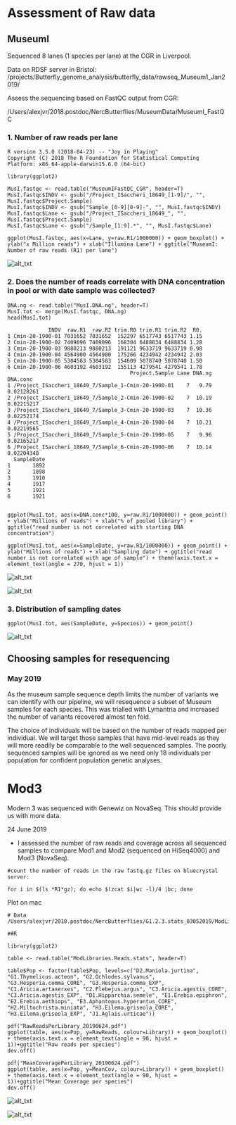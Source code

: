 # Assessment of Raw data


## MuseumI

Sequenced 8 lanes (1 species per lane) at the CGR in Liverpool. 

Data on RDSF server in Bristol: 
/projects/Butterfly_genome_analysis/butterfly_data/rawseq_Museum1_Jan2019/


Assess the sequencing based on FastQC output from CGR: 

/Users/alexjvr/2018.postdoc/NercButterflies/MuseumData/MuseumI_FastQC

### 1. Number of raw reads per lane

```
R version 3.5.0 (2018-04-23) -- "Joy in Playing"
Copyright (C) 2018 The R Foundation for Statistical Computing
Platform: x86_64-apple-darwin15.6.0 (64-bit)

library(ggplot2)

MusI.fastqc <- read.table("MuseumIFastQC_CGR", header=T)
MusI.fastqc$INDV <- gsub("/Project_ISaccheri_18649_[1-9]/", "", MusI.fastqc$Project.Sample)
MusI.fastqc$INDV <- gsub("Sample_[0-9][0-9]-", "", MusI.fastqc$INDV)
MusI.fastqc$Lane <- gsub("/Project_ISaccheri_18649_", "", MusI.fastqc$Project.Sample)
MusI.fastqc$Lane <- gsub("/Sample_[1:9].*", "", MusI.fastqc$Lane)

ggplot(MusI.fastqc, aes(x=Lane, y=raw.R1/1000000)) + geom_boxplot() + ylab("x Million reads") + xlab("Illumina Lane") + ggtitle("MuseumI: Number of raw reads (R1) per lane")
```

![alt_txt][MusIRawseq]

[MusIRawseq]:https://user-images.githubusercontent.com/12142475/53577049-dfdfbe80-3b6c-11e9-853e-eb6a246a3459.png


### 2. Does the number of reads correlate with DNA concentration in pool or with date sample was collected? 

```
DNA.ng <- read.table("MusI.DNA.ng", header=T)
MusI.tot <- merge(MusI.fastqc, DNA.ng)
head(MusI.tot)

             INDV  raw.R1  raw.R2 trim.R0 trim.R1 trim.R2  R0.
1 Cmin-20-1900-01 7031652 7031652  152297 6517743 6517743 1.15
2 Cmin-20-1900-02 7409096 7409096  168304 6488834 6488834 1.28
3 Cmin-20-1900-03 9880213 9880213  191121 9633719 9633719 0.98
4 Cmin-20-1900-04 4564900 4564900  175266 4234942 4234942 2.03
5 Cmin-20-1900-05 5304583 5304583  154609 5078740 5078740 1.50
6 Cmin-20-1900-06 4603192 4603192  155113 4279541 4279541 1.78
                                       Project.Sample Lane DNA.ng   DNA.conc
1 /Project_ISaccheri_18649_7/Sample_1-Cmin-20-1900-01    7   9.79 0.02128261
2 /Project_ISaccheri_18649_7/Sample_2-Cmin-20-1900-02    7  10.19 0.02215217
3 /Project_ISaccheri_18649_7/Sample_3-Cmin-20-1900-03    7  10.36 0.02252174
4 /Project_ISaccheri_18649_7/Sample_4-Cmin-20-1900-04    7  10.21 0.02219565
5 /Project_ISaccheri_18649_7/Sample_5-Cmin-20-1900-05    7   9.96 0.02165217
6 /Project_ISaccheri_18649_7/Sample_6-Cmin-20-1900-06    7  10.14 0.02204348
  SampleDate
1       1892
2       1898
3       1910
4       1917
5       1921
6       1921


ggplot(MusI.tot, aes(x=DNA.conc*100, y=raw.R1/1000000)) + geom_point() + ylab("Millions of reads") + xlab("% of pooled library") + ggtitle("read number is not correlated with starting DNA concentration")

ggplot(MusI.tot, aes(x=SampleDate, y=raw.R1/1000000)) + geom_point() + ylab("Millions of reads") + xlab("Sampling date") + ggtitle("read number is not correlated with age of sample") + theme(axis.text.x = element_text(angle = 270, hjust = 1))
```

![alt_txt][sampleConc.raw]

[sampleConc.raw]:https://user-images.githubusercontent.com/12142475/53579113-e5d79e80-3b70-11e9-9455-ccdfdd7e187b.png


![alt_txt][sampleAge.raw]

[sampleAge.raw]:https://user-images.githubusercontent.com/12142475/53578659-f76c7680-3b6f-11e9-95fc-129028073e7e.png


### 3. Distribution of sampling dates

```
ggplot(MusI.tot, aes(SampleDate, y=Species)) + geom_point()

```


![alt_txt][samplingDates.musi]

[samplingDates.musi]:https://user-images.githubusercontent.com/12142475/53578296-4c5bbd00-3b6f-11e9-8459-51447d87016c.png



## Choosing samples for resequencing

### May 2019

As the museum sample sequence depth limits the number of variants we can identify with our pipeline, we will resequence a subset of Museum samples for each species. This was trialled with Lymantria and increased the number of variants recovered almost ten fold. 

The choice of individuals will be based on the number of reads mapped per individual. We will target those samples that have mid-level reads as they will more readily be comparable to the well sequenced samples. The poorly sequenced samples will be ignored as we need only 18 individuals per population for confident population genetic analyses. 



# Mod3 

Modern 3 was sequenced with Genewiz on NovaSeq. This should provide us with more data. 

24 June 2019

- I assessed the number of raw reads and coverage across all sequenced samples to compare Mod1 and Mod2 (sequenced on HiSeq4000) and Mod3 (NovaSeq). 
```
#count the number of reads in the raw fastq.gz files on bluecrystal server: 

for i in $(ls *R1*gz); do echo $(zcat $i|wc -l)/4 |bc; done
```


Plot on mac
```
# Data
/Users/alexjvr/2018.postdoc/NercButterflies/G1.2.3.stats_03052019/ModLibraries.Reads.stats

##R

library(ggplot2)

table <- read.table("ModLibraries.Reads.stats", header=T)

table$Pop <- factor(table$Pop, levels=c("D2.Maniola.jurtina", "G1.Thymelicus.acteon", "G2.Ochlodes.sylvanus", "G3.Hesperia.comma_CORE", "G3.Hesperia.comma_EXP", "C1.Aricia.artaxerxes", "C2.Plebejus.argus", "C3.Aricia.agestis_CORE", "C3.Aricia.agestis_EXP", "D1.Hipparchia.semele", "E1.Erebia.epiphron", "E2.Erebia.aethiops", "E3.Aphantopus.hyperantus_CORE", "H2.Miltochrista.miniata", "H3.Eilema.griseola_CORE", "H3.Eilema.griseola_EXP", "J1.Aglais.urticae"))

pdf("RawReadsPerLibrary_20190624.pdf")
ggplot(table, aes(x=Pop, y=RawReads, colour=Library)) + geom_boxplot() + theme(axis.text.x = element_text(angle = 90, hjust = 1))+ggtitle("Raw reads per species")
dev.off()

pdf("MeanCoveragePerLibrary_20190624.pdf")
ggplot(table, aes(x=Pop, y=MeanCov, colour=Library)) + geom_boxplot() + theme(axis.text.x = element_text(angle = 90, hjust = 1))+ggtitle("Mean Coverage per species")
dev.off()

```


![alt_txt][RawReads]

[RawReads]:https://user-images.githubusercontent.com/12142475/60028155-bce69680-9696-11e9-9916-89ac97c71365.png


![alt_txt][MeanCov]

[MeanCov]:https://user-images.githubusercontent.com/12142475/60028227-e0a9dc80-9696-11e9-833b-126b9865d7b9.png
